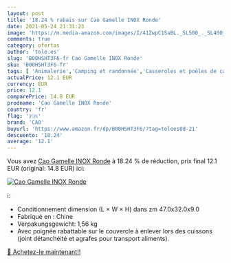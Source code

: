 ```yaml
---
layout: post
title: '18.24 % rabais sur Cao Gamelle INOX Ronde'
date: 2021-05-24 21:31:23
image: 'https://m.media-amazon.com/images/I/41ZwpC1SaBL._SL500_._SL400_.jpg'
comments: true
category: ofertas
author: 'tole.es'
slug: 'B00HSHT3F6-fr Cao Gamelle INOX Ronde'
sku: 'B00HSHT3F6-fr'
tags: [ 'Animalerie','Camping et randonnée','Casseroles et poëles de camping','Chiens','Cuisine Camping et randonnée','Gamelles de base pour chiens','Mangeoirs et abreuvoirs pour chiens','Sports et Loisirs','Vêtements et équipement de loisirs de plein air','cao', ]
actualPrice: 12.1 EUR
currency: EUR
price: 12.1
comparePrice: 14.8 EUR
prodname: 'Cao Gamelle INOX Ronde'
country: 'fr'
flag: '🇫🇷'
brand: 'CAO'
buyurl: 'https://www.amazon.fr/dp/B00HSHT3F6/?tag=tolees0d-21'
descuento: '18.24'
average: '12.1'
---
```


Vous avez [Cao Gamelle INOX Ronde](https://www.amazon.fr/dp/B00HSHT3F6/?tag=tolees0d-21)  à  18.24 % de réduction, prix final  12.1 EUR (original: 14.8 EUR) ici:

[![Cao Gamelle INOX Ronde](https://m.media-amazon.com/images/I/41ZwpC1SaBL._SL500_._SL400_.jpg)](https://www.amazon.fr/dp/B00HSHT3F6/?tag=tolees0d-21)

ℹ️:

- Conditionnement dimension (L × W × H) dans zm 47.0x32.0x9.0
- Fabriqué en : Chine
- Verpakungsgewicht: 1,56 kg
- Avec poignée rabattable sur le couvercle à enlever lors des cuissons (joint détanchéité et agrafes pour transport aliments).

[🛒 Achetez-le maintenant!!](https://www.amazon.fr/dp/B00HSHT3F6/?tag=tolees0d-21)
